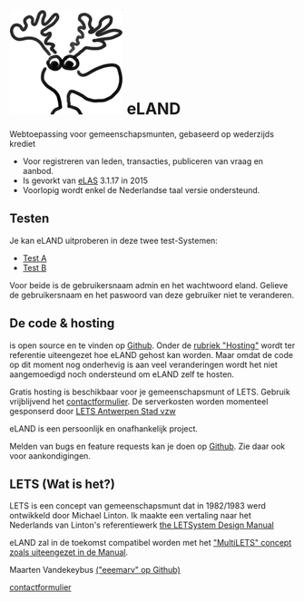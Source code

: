 # ![eLAND](img/eland-w200.png) eLAND

Webtoepassing voor gemeenschapsmunten, gebaseerd op wederzijds krediet

* Voor registreren van leden, transacties, publiceren van vraag en aanbod.
* Is gevorkt van [eLAS](http://www.elasproject.org) 3.1.17 in 2015
* Voorlopig wordt enkel de Nederlandse taal versie ondersteund.

## Testen

Je kan eLAND uitproberen in deze twee test-Systemen:

* [Test A](http://a.letsa.net)
* [Test B](http://b.letsa.net)

Voor beide is de gebruikersnaam admin en het wachtwoord eland.
Gelieve de gebruikersnaam en het paswoord van deze gebruiker niet te veranderen.

## De code & hosting

is open source en te vinden op [Github](https://github.com/eeemarv/eland).
Onder de [rubriek "Hosting"](hosting.md) wordt ter referentie uiteengezet hoe eLAND gehost kan worden. Maar omdat de code op dit moment nog onderhevig is aan veel veranderingen wordt het niet aangemoedigd noch ondersteund om eLAND zelf te hosten.

Gratis hosting is beschikbaar voor je gemeenschapsmunt of LETS. Gebruik vrijblijvend het [contactformulier](http://hosting.letsa.net). De serverkosten worden momenteel gesponserd door [LETS Antwerpen Stad vzw](http://groepen.letsvlaanderen.be/antwerpen-stad/)

eLAND is een persoonlijk en onafhankelijk project.

Melden van bugs en feature requests kan je doen op [Github](https://github.com/eeemarv/eland/issues). Zie daar ook voor aankondigingen.

## LETS (Wat is het?)

LETS is een concept van gemeenschapsmunt dat in 1982/1983 werd ontwikkeld door Michael Linton. Ik maakte een vertaling naar het Nederlands van Linton's referentiewerk [the LETSystem Design Manual](http://manual.letsa.net/nl/1.1.html)

eLAND zal in de toekomst compatibel worden met het ["MultiLETS" concept zoals uiteengezet in de Manual](http://manual.letsa.net/nl/2.2.html).

Maarten Vandekeybus [("eeemarv" op Github)](https://github.com/eeemarv)

[contactformulier](http://hosting.letsa.net)

